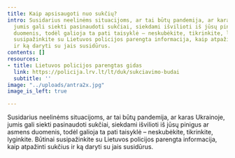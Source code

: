 ```yaml
---
title: Kaip apsisaugoti nuo sukčių?
intro: Susidarius neelinėms situacijoms, ar tai būtų pandemija, ar karas Ukrainoje,
  jumis gali siekti pasinaudoti sukčiai, siekdami išvilioti iš jūsų pinigus ar asmens
  duomenis, todėl galioja ta pati taisyklė – neskubėkite, tikrinkite, lyginkite. Būtinai
  susipažinkite su Lietuvos policijos parengta informacija, kaip atpažinti sukčius
  ir ką daryti su jais susidūrus.
contents: []
resources:
- title: Lietuvos policijos parengtas gidas
  link: https://policija.lrv.lt/lt/duk/sukciavimo-budai
  subtitle: ''
image: "../uploads/antra2x.jpg"
image_is_left: true

---
```

Susidarius neelinėms situacijoms, ar tai būtų pandemija, ar karas Ukrainoje, jumis gali siekti pasinaudoti sukčiai, siekdami išvilioti iš jūsų pinigus ar asmens duomenis, todėl galioja ta pati taisyklė – neskubėkite, tikrinkite, lyginkite. Būtinai susipažinkite su Lietuvos policijos parengta informacija, kaip atpažinti sukčius ir ką daryti su jais susidūrus.